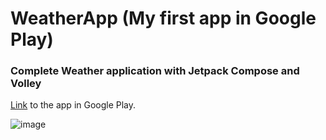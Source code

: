 # WeatherApp (My first app in Google Play)
### Complete Weather application with Jetpack Compose and Volley
[Link](https://play.google.com/store/apps/details?id=com.yera) to the app in Google Play.



![image](https://github.com/Erdaulet0341/WeatherApp/assets/98634106/4794b7ae-8af7-4fc0-b9ba-b4247f5bcebc)
